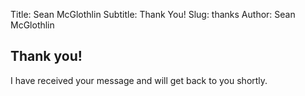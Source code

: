 Title: Sean McGlothlin
Subtitle: Thank You!
Slug: thanks
Author: Sean McGlothlin

## Thank you!

I have received your message and will get back to you shortly.